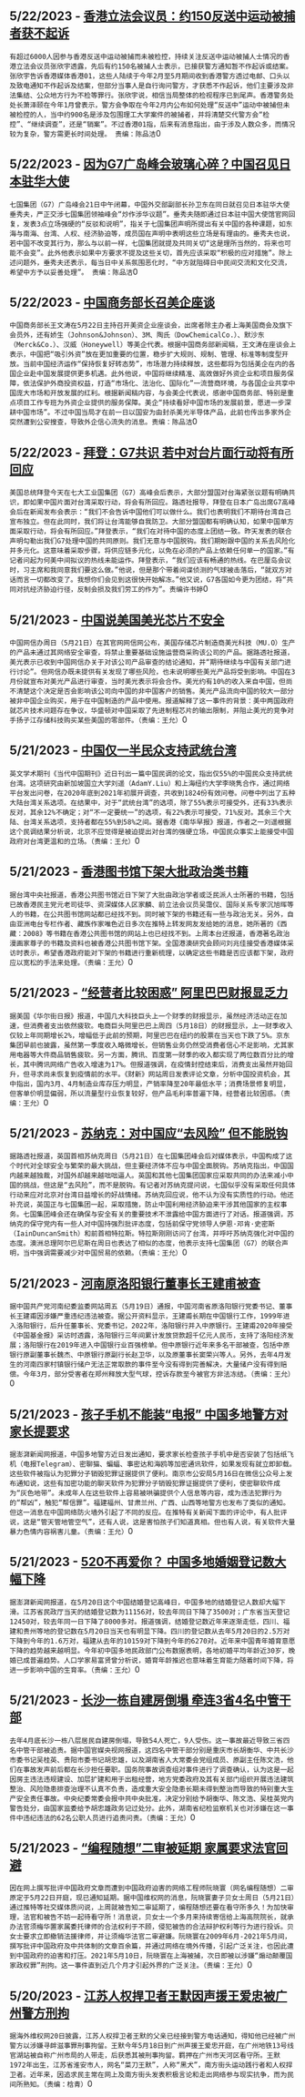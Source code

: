 
  ## 5/22/2023 - [香港立法会议员：约150反送中运动被捕者获不起诉](https://www.rfa.org/mandarin/Xinwen/3-05222023112228.html)
 ```有超过6000人因参与香港反送中运动被捕而未被检控，持续关注反送中运动被捕人士情况的香港立法会议员张欣宇透露，先后有约150名被捕人士表示，已接获警方通知暂不作起诉或结案。张欣宇告诉香港媒体香港01，这些人陆续于今年2月至5月期间收到香港警方透过电邮、口头以及致电通知不作起诉及结案，但部分当事人是自行询问警方，才获悉不作起诉，他们主要涉及非法集结、公众地方行为不检等罪行。张欣宇说，相信当局整体的检视程序已到尾声。香港警务处处长萧泽颐在今年1月曾表示，警方会争取在今年2月内公布如何处理“反送中”运动中被捕但未被检控的人，当中约900名是涉及包围理工大学案件的被捕者，并将清楚交代警方会“检控”、“继续调查”，还是“销案”。不过香港01指，后来有消息指出，由于涉及人数众多，而情况较为复杂，警方需更长时间处理。 责编：陈品洁```0
  ## 5/22/2023 - [因为G7广岛峰会玻璃心碎？中国召见日本驻华大使](https://www.rfa.org/mandarin/Xinwen/2-05222023111639.html)
 ```七国集团（G7）广岛峰会21日中午闭幕，中国外交部副部长孙卫东在同日就召见日本驻华大使垂秀夫，严正交涉七国集团领袖峰会“炒作涉华议题”。垂秀夫随即通过日本驻中国大使馆官网回复，发表3点立场强硬的“反驳和说明”，指关于七国集团声明所提出有关中国的各种课题，如东海与南海、台湾、人权、经济胁迫等，成员国在声明中表明这些立场是有理由的。垂秀夫也说，若中国不改变其行为，那么与以前一样，七国集团就提及共同关切“这是理所当然的，将来也可能不会变”。此外他表示如果中方要求不提及这些关切，首先应该采取“积极的应对措施”。除上述问题外，垂秀夫还表示，每当日中关系氛围恶化时，“中方就阻碍日中民间交流和文化交流，希望中方予以妥善处理”。 责编：陈品洁```0
  ## 5/22/2023 - [中国商务部长召美企座谈](https://www.rfa.org/mandarin/Xinwen/1-05222023111218.html)
 ```中国商务部长王文涛在5月22日主持召开美资企业座谈会，出席者除主办者上海美国商会及旗下会员外，还有娇生（Johnson&Johnson）、3M、陶氏（DowChemicalCo.）、默沙东（Merck&Co.）、汉威（Honeywell）等美企代表。根据中国商务部新闻稿，王文涛在座谈会上表示，中国把“吸引外资”放在更加重要的位置，稳步扩大规则、规制、管理、标准等制度型开放。当前中国经济运作“保持恢复好转态势”，市场潜力持续释放，这些都将为包括美企在内的各国企业赴中国发展提供更多机遇。此外他说，中国将继续精准、高效做好外资企业和项目服务保障，依法保护外商投资权益，打造“市场化、法治化、国际化”一流营商环境，与各国企业共享中国庞大市场和开放发展的红利。根据新闻稿内容，与会美企代表说，感谢中国商务部、特别是重点项目工作专班为外资企业提供的服务保障。美企“持续看好中国市场的发展前景，愿进一步深耕中国市场”。不过中国当局才在前一日以国安为由封杀美光半导体产品，此前也传出多家外企突然遭到公安搜查，导致外企信心流失的消息。责编：陈品洁```0
  ## 5/22/2023 - [拜登：G7共识 若中对台片面行动将有所回应](https://www.rfa.org/mandarin/Xinwen/st1-05222023003556.html)
 ```美国总统拜登今天在七大工业国集团（G7）高峰会后表示，大部分盟国对台海紧张议题有明确共识，即如果中国片面对台湾采取行动，将会有所回应。路透社报导，拜登在日本广岛出席G7高峰会后在新闻发布会表示：“我们不会告诉中国他们可以做什么。我们也表明我们不期待台湾自己宣布独立。但在此同时，我们将让台湾能够自我防卫。大部分盟国都有明确认知，如果中国单方面采取行动，将会有所回应。”拜登表示，“我们在对待中国的态度上团结一致。昨天发表的联合声明勾勒出我们G7处理中国的共同原则。我们无意与中国脱钩。我们期盼跟中国的关系去风险化并多元化。这意味着采取步骤，将供应链多元化，以免在必须的产品上依赖任何单一的国家。”有记者问起为何美中间拟议的热线未能运作。拜登表示，“我们应该有畅通的热线。在巴厘岛会议时，习主席和我同意我们要这么做。”他说，但是那个带着间谍侦测的气球被击落后，“就双方对话而言一切都改变了。我想你们会见到这很快开始解冻。”他又说，G7各国如今更为团结，将“共同对抗经济胁迫行径，反制会损及我们劳工的作为”。责编许书婷```0
  ## 5/21/2023 - [中国说美国美光芯片不安全](https://www.rfa.org/mandarin/Xinwen/10-05212023161607.html)
 ```中国网信办周日（5月21日）在其官网网信网公布，美国存储芯片制造商美光科技（MU.O）生产的产品未通过其网络安全审查，将禁止重要基础设施运营商采购该公司的产品。据路透社报道，美光表示已收到中国网信办关于对该公司产品审查的结论通知，并“期待继续与中国有关部门进行讨论”。但网信办既未提供有关发现了哪些风险，也未说明哪些美光产品将受到影响。中国在3月份就宣布对美光产品进行审查，当时美光表示将会合作。美光约有10%的收入来自中国，但尚不清楚这个决定是否会影响该公司向中国的非中国客户的销售。美光产品流向中国的较大一部分被非中国企业购买，用于在中国制造的产品中使用。报道解释了这一事件的背景：美中两国政府就芯片技术问题存在争议，华盛顿对中国采取了先进制程芯片的输出限制，并阻止美光的竞争对手扬子江存储科技购买某些美国的零部件。（责编：王允）```0
  ## 5/21/2023 - [中国仅一半民众支持武统台湾](https://www.rfa.org/mandarin/Xinwen/9-05212023161238.html)
 ```英文学术期刊《当代中国期刊》近日刊出一篇中国民调的论文，指出仅55%的中国民众支持武统台湾。这项研究由新加坡国立大学刘遥（AdamY.Liu）和上海纽约大学李晓隽合作，通过网络平台发出问卷，在2020年底到2021年初展开调查，共收到1824份有效问卷。问卷中列出了五种大陆台湾关系选项。在结果中，对于“武统台湾”的选项，除了55%表示可接受外，还有33%表示反对，其余12%不确定；对“不一定要统一”的选项，有22%表示可接受，71%反对。其余三个大陆、台湾关系选项，支持者都在55%到58%之间。据香港《南华早报》报道，作者之一刘遥根据这个民调结果分析说，北京不应觉得是被迫提出对台湾的强硬立场，中国民众事实上能接受中国政府对台湾更温和的立场。（责编：王允）```0
  ## 5/21/2023 - [香港图书馆下架大批政治类书籍](https://www.rfa.org/mandarin/Xinwen/8-05212023155748.html)
 ```据台湾中央社报道，香港公共图书馆近日下架了大批由政治学者或泛民派人士所著的书籍，包括已故香港民主党元老司徒华、资深媒体人区家麟、前立法会议员吴霭仪、国际关系专家沉旭晖等人的书籍，在公共图书馆网站都已经找不到。同时被下架的书籍还有一些与政治无关。另外，自由亚洲电台专栏作者、藏族作家唯色近日多次在推特上转发网友发给她的消息，她所著的《西藏：2008》等书籍在香港公共图书馆的网站上也已经找不到。上周本台还报道，香港著名政治漫画家尊子的书籍及资料也被香港公共图书馆下架。全国港澳研究会顾问刘兆佳接受香港媒体采访时表示，希望香港政府能对下架的书籍进行重新梳理，以确定这些书籍是否应该都下架，政府应以宽松的手法来处理。（责编：王允）```0
  ## 5/21/2023 - [“经营者比较困惑” 阿里巴巴财报显乏力](https://www.rfa.org/mandarin/Xinwen/7-05212023155342.html)
 ```据美国《华尔街日报》报道，中国几大科技巨头上一个财季的财报显示，虽然经济活动正在加速，但消费者支出依然疲软。电商巨头阿里巴巴上周四（5月18日）的财报显示，上一财季收入仅较上年同期增长2%，增幅低于此前的预期，阿里巴巴在纽约的股票在当天也下跌了5%。京东集团早前也披露，虽然第一季度收入略微增长，但销售业务仍然受消费者信心不足影响，尤其家用电器等大件商品销售疲软。另一方面，腾讯、百度第一财季的收入都实现了两位数百分比的增长，其中腾讯网络广告收入增速为17%。但报道强调，在疫情封控结束后，消费支出虽然开始回升，但寻求尚未恢复到疫情前的水平。《财新》网站周日发表评论文章，分析中国投资机会，其中指出，国内3月、4月制造业库存压力明显，产销率降至20年最低水平；消费场景修复明显，但客单价明显偏弱，所以流量型行业恢复较好，但产品毛利率普遍下降，经营者比较困惑。（责编：王允）```0
  ## 5/21/2023 - [苏纳克：对中国应“去风险” 但不能脱钩](https://www.rfa.org/mandarin/Xinwen/6-05212023155023.html)
 ```据路透社报道，英国首相苏纳克周日（5月21日）在七国集团峰会后对媒体表示，中国构成了这个时代对全球安全与繁荣的最大挑战，但主要经济体不应与中国全面脱钩。苏纳克指出，中国国内越来越独裁，对国外却越来越咄咄逼人。英国和其他七国集团国家应采取共同的办法来减小中国的挑战，但这是“去风险”，而不是脱钩。有记者对苏纳克提问说，七国似乎没有采取任何具体行动来应对北京对台湾日益增长的好战情绪。苏纳克回应说，他不认为没有实质性的行动。他还补充说，英国正与七国集团一起，采取措施，防止中国利用经济胁迫来干涉其他国家的主权事务。七国集团峰会还在确保与安全有关的重要技术不泄露给中国方面进行了对话。报道强调，苏纳克的保守党内有一些人对中国持强烈批评态度，包括前保守党领导人伊恩·邓肯·史密斯（IainDuncanSmith）和前首相特拉斯。特拉斯刚刚访问了台湾，并呼吁苏纳克强化对中国的态度。澳洲总理阿尔巴尼斯在周日也表达了相似的态度，他表示支持七国集团（G7）的联合声明，当中强调需要减少对中国贸易的依赖。（责编：王允）```0
  ## 5/21/2023 - [河南原洛阳银行董事长王建甫被查](https://www.rfa.org/mandarin/Xinwen/5-05212023154619.html)
 ```据中国共产党河南纪委监委网站周五（5月19日）通报，中国河南省原洛阳银行党委书记、董事长王建甫因涉嫌严重违纪违法被查。据公开资料显示，王建甫长期在中国银行工作，1999年进入洛阳银行，后升任董事长、党委书记，2022年，洛阳银行并入中原银行。王建甫2020年接受《中国基金报》采访时透露，洛阳银行三年间累计发放贷款超千亿元人民币，支持了洛阳经济发展；洛阳银行在2019年进入中国银行业百强榜单。但中原银行近年来多名干部被查，包括中原银行原副董事长魏杰、中原银行原副行长赵卫华，以及原董事长窦荣兴等人。另外，去年4月发生的河南四家村镇银行储户无法正常取款的事件至今没有得到完善解决，大量储户没有得到赔偿。今年3月，部分受害者在郑州释放大型气球，控诉存款至今被官方非法冻结。（责编：王允）```0
  ## 5/21/2023 - [孩子手机不能装“电报” 中国多地警方对家长提要求](https://www.rfa.org/mandarin/Xinwen/4-05212023113915.html)
 ```据澎湃新闻网报道，中国多地警方近日发出通知，要求家长检查孩子手机中是否安装了包括纸飞机（电报Telegram）、密聊猫、蝙蝠、事密达和海鸥等加密通讯软件，如果发现有就立即卸载。这些软件被指认为犯罪分子销毁犯罪证据提供了便利。南京市公安局5月16日在微信公众号上发布通知说，这些有加密功能的聊天软件为犯罪分子销毁犯罪证据提供了便利，使密聊软件成为“灰色地带”。未成年人在这些软件上容易被哄骗提供个人信息等内容，成为违法犯罪行为的“帮凶”，触犯“帮信罪”。福建福州、甘肃兰州、广西、山西等地警方也发布了类似的通知。但这一消息在中国网络防火墙外引起了不同的反应。在推特有关新闻下面的评论中，有人批评说，这是“管天管地管空气”，还有人说，这是害怕孩子们知道真相。但也有人说，有关软件大量暴力色情内容祸害儿童。（责编：王允）```0
  ## 5/21/2023 - [520不再爱你？ 中国多地婚姻登记数大幅下降](https://www.rfa.org/mandarin/Xinwen/3-05212023113309.html)
 ```据澎湃新闻网报道，在5月20日这个中国结婚登记高峰日，中国多地的结婚登记人数却大幅下滑。江苏省民政厅当天的结婚登记数为11156对，较去年同日下降了3500对；广东省当天登记12450对，较去年同一日下降了8000多对。报道强调，结婚登记数近年来逐渐走低，四川、福建和贵州等地的登记数在5月20日当天也有明显下降。四川的登记数从去年5月20日的2.5万对下降到今年的1.6万对，福建从去年的10159对下降到今年的6270对。近年来中国青年婚育意愿下降的趋势越来越明显。今年初中国多地民政部门公布数据表明，各地初婚平均年龄近30岁，晚婚已成普遍趋势。人口学家易富贤曾分析说，婚育年龄推迟也意味着生育能力随着时间下降，将进一步影响中国的生育率。（责编：王允）```0
  ## 5/21/2023 - [长沙一栋自建房倒塌 牵连3省4名中管干部](https://www.rfa.org/mandarin/Xinwen/2-05212023112702.html)
 ```去年4月底长沙一栋八层居民自建房倒塌，导致54人死亡，9人受伤。这一事故最近导致三省四名中管干部被追责。据中国官媒央视网报道，这四名中管干部分别是重庆市长胡衡华、中共长沙市委书记吴桂英、贵阳市委书记胡忠雄，以及湖南省人大常委会党组成员、原副主任陈文浩，他们在事故发声前后都在长沙担任要职。国务院事故调查组对事件进行了调查确认，认为这是一起因房主违法违规建设、加层扩建和用于出租经营，地方党委政府及其有关部门组织开展违法建筑整治、风险隐患排查治理不认真不负责，造成重大安全隐患长期未得到整治而导致的特别重大生产安全责任事故。中央纪委常委会报中共中央批准，决定分别给予胡衡华、陈文浩、吴桂英党内警告处分，由国家监委给予胡忠雄政务记过处分。此外，湖南省纪检监察机关也对涉嫌在这一事件中违纪违法的62名公职人员进行追责问责。（责编：王允）```0
  ## 5/21/2023 - [“编程随想”二审被延期 家属要求法官回避](https://www.rfa.org/mandarin/Xinwen/1-05212023111846.html)
 ```因在网上撰写批评中国政府文章而遭到中国政府迫害的网络工程师阮晓寰（网名编程随想）二审原定于5月22日开庭，现已通知延期。据中国维权网的消息，阮晓寰妻子贝女士周日（5月21日）通过推特等社交媒体质问说，上周就被告知二审延期了，编程随想还要在看守所多久！为加快审理，法官和被告不妨一起待看守所！消息说，贝女士一个多月来持续寄信给上海高院院长，就承办法官须梅华置家属委托律师的合法权利于不顾，侵犯被告的合法辩护权利等行为进行投诉。贝女士要求立即撤销法援律师，并让须梅华法官二审避嫌。阮晓寰在2009年6月-2021年5月间，撰写批评中国政府及中共体制的文章百余篇，并通过网络在境外传播，引起广泛关注，也因此遭到中国政府的迫害和打压。2021年5月10日，阮晓寰在上海被捕，次日即被以涉嫌“煽动颠覆国家政权罪”刑拘。这一事件直到近几个月才引起外界的广泛关注。（责编：王允）```0
  ## 5/20/2023 - [江苏人权捍卫者王默因声援王爱忠被广州警方刑拘](https://www.rfa.org/mandarin/Xinwen/10-05202023164600.html)
 ```据海外维权网20日披露，江苏人权捍卫者王默的父亲已经接到警方电话通知，得知他已经被广州警方以涉嫌寻衅滋事罪刑事拘留。王默今年5月18日到广州声援王爱忠开庭，在广州地铁13号线官湖站被自称广州市局的人带走，后获悉其被刑事拘留。羁押在广州市天河区看守所。王默1972年出生，江苏省淮安市人，网名“菜刀王默”，人称“黑犬”，南方街头运动践行者和人权捍卫者。近年来，因追求民主常在网上及南方街头发表积极言论和走出网络参与现实抗争，而为民间所熟知。（责编：梒青）```0